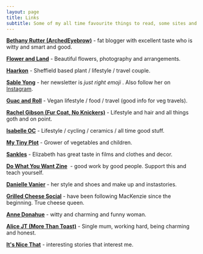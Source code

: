 ```yaml
---
layout: page
title: Links
subtitle: Some of my all time favourite things to read, some sites and shops.
---
```


**<a href="http://archedeyebrow.com">Bethany Rutter (ArchedEyebrow)</a>** - fat blogger with excellent taste who is witty and smart and good.

**<a href="https://www.flowerandland.com">Flower and Land</a>** - Beautiful flowers, photography and arrangements.

**<a href="https://www.haarkon.co.uk">Haarkon</a>** - Sheffield based plant / lifestyle / travel couple.

**<a href="http://tinyletter.com/rejectedpitches">Sable Yong</a>** - her newsletter is *just right emoji* . Also follow her on <a href="https://www.instagram.com/sabletoothtigre/">Instagram</a>.

**<a href="http://shakeguacandroll.com">Guac and Roll</a>** - Vegan lifestyle / food / travel (good info for veg travels).

**<a href="https://rachaelgibson.co.uk">Rachel Gibson (Fur Coat, No Knickers)</a>** - Lifestyle and hair and all things goth and on point.

**<a href="http://www.isabelleoc.co.uk">Isabelle OC</a>** - Lifestyle / cycling / ceramics / all time good stuff.

**<a href="http://mytinyplot.com">My Tiny Plot</a>** - Grower of vegetables and children.

**<a href="http://www.sankles.com">Sankles</a>** - Elizabeth has great taste in films and clothes and decor.

**<a href="http://dowhatyouwantzine.co.uk">Do What You Want Zine</a>**  - good work by good people. Support this and teach yourself.

**<a href="http://www.daniellevanier.co.uk">Danielle Vanier</a>** - her style and shoes and make up and instastories.

**<a href="http://grilledcheesesocial.com">Grilled Cheese Social</a>** - have been following MacKenzie since the beginning. True cheese queen.

**<a href="http://www.annetdonahue.com">Anne Donahue</a>** - witty and charming and funny woman.

**<a href="http://www.morethantoast.org">Alice JT (More Than Toast)</a>** - Single mum, working hard, being charming and honest.

**<a href="http://www.itsnicethat.com">It's Nice That</a>** - interesting stories that interest me.

 
